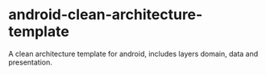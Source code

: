 # android-clean-architecture-template
A clean architecture template for android, includes layers domain, data and presentation.
